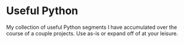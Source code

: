 # Useful Python
My collection of useful Python segments I have accumulated over the course of a couple projects.  Use as-is or expand off of at your leisure.
